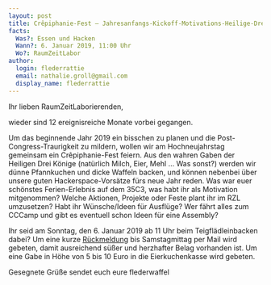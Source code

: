```yaml
---
layout: post
title: Crêpiphanie-Fest – Jahresanfangs-Kickoff-Motivations-Heilige-Drei-Waffel-Frühstück
facts:
  Was?: Essen und Hacken
  Wann?: 6. Januar 2019, 11:00 Uhr
  Wo?: RaumZeitLabor
author:
  login: flederrattie
  email: nathalie.groll@gmail.com
  display_name: flederrattie
---
```


Ihr lieben RaumZeitLaborierenden,

wieder sind 12 ereignisreiche Monate vorbei gegangen.

Um das beginnende Jahr 2019 ein bisschen zu planen und die Post-Congress-Traurigkeit zu mildern, wollen wir am Hochneujahrstag gemeinsam ein Crêpiphanie-Fest feiern. 
Aus den wahren Gaben der Heiligen Drei Könige (natürlich Milch, Eier, Mehl … Was sonst?) werden wir dünne Pfannkuchen und dicke Waffeln backen, und können nebenbei über unsere guten Hackerspace-Vorsätze fürs neue Jahr reden.
Was war euer schönstes Ferien-Erlebnis auf dem 35C3, was habt ihr als Motivation mitgenommen? Welche Aktionen, Projekte oder Feste plant ihr im RZL umzusetzen? Habt ihr Wünsche/Ideen für Ausflüge? Wer fährt alles zum CCCamp und gibt es eventuell schon Ideen für eine Assembly?

Ihr seid am Sonntag, den 6. Januar 2019 ab 11 Uhr beim Teigflädleinbacken dabei? Um eine kurze [Rückmeldung](mailto:nathalie.groll@gmail.com) bis Samstagmittag per Mail wird gebeten, damit ausreichend süßer und herzhafter Belag vorhanden ist. 
Um eine Gabe in Höhe von 5 bis 10 Euro in die Eierkuchenkasse wird gebeten.

Gesegnete Grüße sendet euch eure
flederwaffel


